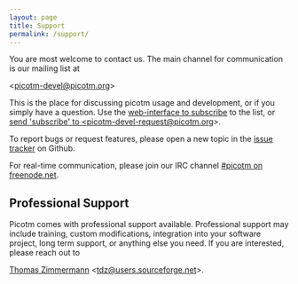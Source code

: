 ```yaml
---
layout: page
title: Support
permalink: /support/
---
```


You are most welcome to contact us. The main channel for communication is our
mailing list at

  &lt;<picotm-devel@picotm.org>&gt;

This is the place for discussing picotm usage and development, or if you
simply have a question. Use the [web-interface to subscribe][picotm-devel] to the list, or
<a href="mailto:picotm-devel-request@picotm.org?subject=subscribe&body=subscribe">
send 'subscribe' to &lt;picotm-devel-request@picotm.org&gt;</a>.

To report bugs or request features, please open a new topic in the
[issue tracker][issues] on Github.

For real-time communication, please join our IRC channel
[#picotm on freenode.net][irc].

## Professional Support

Picotm comes with professional support available. Professional support
may include training, custom modifications, integration into your software
project, long term support, or anything else you need. If you are interested,
please reach out to

  [Thomas Zimmermann][transactionblog] &lt;<tdz@users.sourceforge.net>&gt;.

[irc]:              https://webchat.freenode.net?randomnick=1&channels=%23picotm
[issues]:           https://github.com/picotm/picotm/issues
[picotm-devel]:     https://www.freelists.org/list/picotm-devel
[transactionblog]:  http://transactionblog.org
